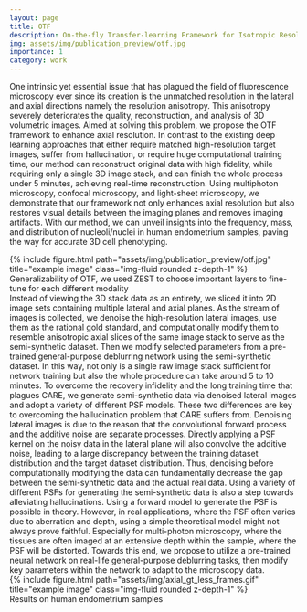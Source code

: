 ```yaml
---
layout: page
title: OTF 
description: On-the-fly Transfer-learning Framework for Isotropic Resolution in Volumetric Imaging
img: assets/img/publication_preview/otf.jpg
importance: 1
category: work
---
```

One intrinsic yet essential issue that has plagued the field of fluorescence microscopy ever since its creation is the unmatched resolution in the lateral and axial directions namely the resolution anisotropy. This anisotropy severely deteriorates the quality, reconstruction, and analysis of 3D volumetric images. Aimed at solving this problem, we propose the OTF framework to enhance axial resolution. 
In contrast to the existing deep learning approaches that either require matched high-resolution target images, suffer from hallucination, or require huge computational training time, our method can reconstruct original data with high fidelity, while requiring only a single 3D image stack, and can finish the whole process under 5 minutes, achieving real-time reconstruction. Using multiphoton microscopy, confocal microscopy, and light-sheet microscopy, we demonstrate that our framework not only enhances axial resolution but also restores visual details between the imaging planes and removes imaging artifacts.
With our method, we can unveil insights into the frequency, mass, and distribution of nucleoli/nuclei in human endometrium samples, paving the way for accurate 3D cell phenotyping.



<div class="row justify-content-sm-cente">
    <div class="col-sm-12 mt-3 mt-md-0">
        {% include figure.html path="assets/img/publication_preview/otf.jpg" title="example image" class="img-fluid rounded z-depth-1" %}
    </div>
</div>


<div class="caption">
    Generalizability of OTF, we used ZEST to choose important layers to fine-tune for each different modality
</div>
Instead of viewing the 3D stack data as an entirety, we sliced it into 2D image sets containing multiple lateral and axial planes. As the stream of images is collected, we denoise the high-resolution lateral images, use them as the rational gold standard, and computationally modify them to resemble anisotropic axial slices of the same image stack to serve as the semi-synthetic dataset. Then we modify selected parameters from a pre-trained general-purpose deblurring network using the semi-synthetic dataset. In this way, not only is a single raw image stack sufficient for network training but also the whole procedure can take around 5 to 10 minutes.
To overcome the recovery infidelity and the long training time that plagues CARE, we generate semi-synthetic data via denoised lateral images and adopt a variety of different PSF models. These two differences are key to overcoming the hallucination problem that CARE suffers from. 
Denoising lateral images is due to the reason that the convolutional forward process and the additive noise are separate processes. Directly applying a PSF kernel on the noisy data in the lateral plane will also convolve the additive noise, leading to a large discrepancy between the training dataset distribution and the target dataset distribution. Thus, denoising before computationally modifying the data can fundamentally decrease the gap between the semi-synthetic data and the actual real data.
Using a variety of different PSFs for generating the semi-synthetic data is also a step towards alleviating hallucinations. Using a forward model to generate the PSF is possible in theory. However, in real applications, where the PSF often varies due to aberration and depth, using a simple theoretical model might not always prove faithful. Especially for multi-photon microscopy, where the tissues are often imaged at an extensive depth within the sample, where the PSF will be distorted. Towards this end, we propose to utilize a pre-trained neural network on real-life general-purpose deblurring tasks, then modify key parameters within the network to adapt to the microscopy data.

<div class="row justify-content-sm-center">
    <div class="col-sm-8 mt-3 mt-md-0">
        {% include figure.html path="assets/img/axial_gt_less_frames.gif" title="example image" class="img-fluid rounded z-depth-1" %}
    </div>
</div>

<div class="caption">
Results on human endometrium samples
</div>
